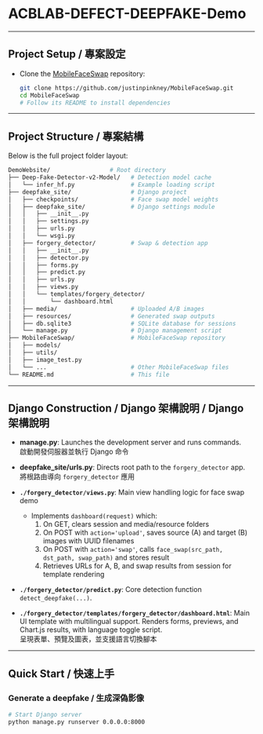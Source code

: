 # ACBLAB-DEFECT-DEEPFAKE-Demo

---

## Project Setup / 專案設定

+ Clone the [MobileFaceSwap](https://github.com/justinpinkney/MobileFaceSwap) repository:
   ```bash
   git clone https://github.com/justinpinkney/MobileFaceSwap.git
   cd MobileFaceSwap
   # Follow its README to install dependencies
   ```
---

## Project Structure / 專案結構

Below is the full project folder layout:

```bash
DemoWebsite/                 # Root directory
├── Deep-Fake-Detector-v2-Model/   # Detection model cache
│   └── infer_hf.py                # Example loading script
├── deepfake_site/                 # Django project
│   ├── checkpoints/               # Face swap model weights
│   ├── deepfake_site/             # Django settings module
│   │   ├── __init__.py
│   │   ├── settings.py
│   │   ├── urls.py
│   │   └── wsgi.py
│   ├── forgery_detector/          # Swap & detection app
│   │   ├── __init__.py
│   │   ├── detector.py
│   │   ├── forms.py
│   │   ├── predict.py
│   │   ├── urls.py
│   │   ├── views.py
│   │   └── templates/forgery_detector/
│   │       └── dashboard.html
│   ├── media/                     # Uploaded A/B images
│   ├── resources/                 # Generated swap outputs
│   ├── db.sqlite3                 # SQLite database for sessions
│   └── manage.py                  # Django management script
├── MobileFaceSwap/                # MobileFaceSwap repository
│   ├── models/
│   ├── utils/
│   ├── image_test.py
│   └── ...                        # Other MobileFaceSwap files
└── README.md                      # This file
```

---

## Django Construction / Django 架構說明 / Django 架構說明

- **manage.py**: Launches the development server and runs commands.  
  啟動開發伺服器並執行 Django 命令
- **deepfake_site/urls.py**: Directs root path to the `forgery_detector` app.  
  將根路由導向 `forgery_detector` 應用
- **`./forgery_detector/views.py`**: Main view handling logic for face swap demo

  - Implements `dashboard(request)` which:
    1. On GET, clears session and media/resource folders
    2. On POST with `action='upload'`, saves source (A) and target (B) images with UUID filenames
    3. On POST with `action='swap'`, calls `face_swap(src_path, dst_path, swap_path)` and stores result
    4. Retrieves URLs for A, B, and swap results from session for template rendering

- **`./forgery_detector/predict.py`**: Core detection function `detect_deepfake(...)`.
- **`./forgery_detector/templates/forgery_detector/dashboard.html`**: Main UI template with multilingual support. Renders forms, previews, and Chart.js results, with language toggle script.  
  呈現表單、預覽及圖表，並支援語言切換腳本

---

## Quick Start / 快速上手

### Generate a deepfake / 生成深偽影像
```bash
# Start Django server
python manage.py runserver 0.0.0.0:8000
```
